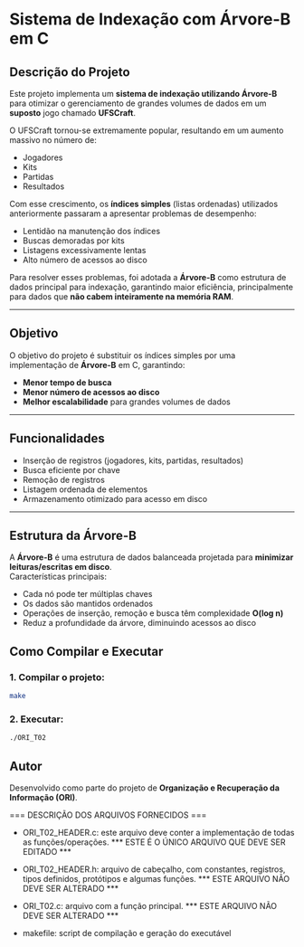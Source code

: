 # Sistema de Indexação com Árvore-B em C

## Descrição do Projeto
Este projeto implementa um **sistema de indexação utilizando Árvore-B** para otimizar o gerenciamento de grandes volumes de dados em um **suposto** jogo chamado **UFSCraft**.

O UFSCraft tornou-se extremamente popular, resultando em um aumento massivo no número de:
- Jogadores
- Kits
- Partidas
- Resultados

Com esse crescimento, os **índices simples** (listas ordenadas) utilizados anteriormente passaram a apresentar problemas de desempenho:
- Lentidão na manutenção dos índices
- Buscas demoradas por kits
- Listagens excessivamente lentas
- Alto número de acessos ao disco

Para resolver esses problemas, foi adotada a **Árvore-B** como estrutura de dados principal para indexação, garantindo maior eficiência, principalmente para dados que **não cabem inteiramente na memória RAM**.

---

## Objetivo
O objetivo do projeto é substituir os índices simples por uma implementação de **Árvore-B** em C, garantindo:
- **Menor tempo de busca**
- **Menor número de acessos ao disco**
- **Melhor escalabilidade** para grandes volumes de dados

---

## Funcionalidades
- Inserção de registros (jogadores, kits, partidas, resultados)
- Busca eficiente por chave
- Remoção de registros
- Listagem ordenada de elementos
- Armazenamento otimizado para acesso em disco

---

## Estrutura da Árvore-B
A **Árvore-B** é uma estrutura de dados balanceada projetada para **minimizar leituras/escritas em disco**.  
Características principais:
- Cada nó pode ter múltiplas chaves
- Os dados são mantidos ordenados
- Operações de inserção, remoção e busca têm complexidade **O(log n)**
- Reduz a profundidade da árvore, diminuindo acessos ao disco

## Como Compilar e Executar
### 1. Compilar o projeto:
```bash
make
```

### 2. Executar:
```bash
./ORI_T02
```

## Autor
Desenvolvido como parte do projeto de **Organização e Recuperação da Informação (ORI)**.

=== DESCRIÇÃO DOS ARQUIVOS FORNECIDOS ===

- ORI_T02_HEADER.c: este arquivo deve conter a implementação de todas as funções/operações. *** ESTE É O ÚNICO ARQUIVO QUE DEVE SER EDITADO ***

- ORI_T02_HEADER.h: arquivo de cabeçalho, com constantes, registros, tipos definidos, protótipos e algumas funções. *** ESTE ARQUIVO NÃO DEVE SER ALTERADO ***

- ORI_T02.c: arquivo com a função principal. *** ESTE ARQUIVO NÃO DEVE SER ALTERADO ***

- makefile: script de compilação e geração do executável
